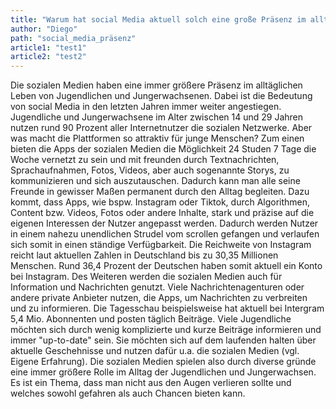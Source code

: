 ```yaml
---
title: "Warum hat social Media aktuell solch eine große Präsenz im alltäglichen Leben?"
author: "Diego"
path: "social_media_präsenz"
article1: "test1"
article2: "test2"
---
```

Die sozialen Medien haben eine immer größere Präsenz im alltäglichen Leben von Jugendlichen und Jungerwachsenen. Dabei ist die Bedeutung von social Media in den letzten Jahren immer weiter angestiegen. Jugendliche und Jungerwachsene im Alter zwischen 14 und 29 Jahren nutzen rund 90 Prozent aller Internetnutzer die sozialen Netzwerke.
Aber was macht die Plattformen so attraktiv für junge Menschen?
Zum einen bieten die Apps der sozialen Medien die Möglichkeit 24 Studen 7 Tage die Woche vernetzt zu sein und mit freunden durch Textnachrichten, Sprachaufnahmen, Fotos, Videos, aber auch sogenannte Storys, zu kommunizieren und sich auszutauschen. Dadurch kann man alle seine Freunde in gewisser Maßen permanent durch den Alltag begleiten. Dazu kommt, dass Apps, wie bspw. Instagram oder Tiktok, durch Algorithmen, Content bzw. Videos, Fotos oder andere Inhalte, stark und präzise auf die eigenen Interessen der Nutzer angepasst werden. Dadurch werden Nutzer in einem nahezu unendlichen Strudel vom scrollen gefangen und verlaufen sich somit in einen ständige Verfügbarkeit. Die Reichweite von Instagram reicht laut aktuellen Zahlen in Deutschland bis zu 30,35 Millionen Menschen. Rund 36,4 Prozent der Deutschen haben somit aktuell ein Konto bei Instagram. Des Weiteren werden die sozialen Medien auch für Information und Nachrichten genutzt. Viele Nachrichtenagenturen oder andere private Anbieter nutzen, die Apps, um Nachrichten zu verbreiten und zu informieren. Die Tagesschau beispielsweise hat aktuell bei Intergram 5,4 Mio. Abonnenten und posten täglich Beiträge. Viele Jugendliche möchten sich durch wenig komplizierte und kurze Beiträge informieren und immer "up-to-date" sein. Sie möchten sich  auf dem laufenden halten über aktuelle Geschehnisse und nutzen dafür u.a. die sozialen Medien (vgl. Eigene Erfahrung). 
Die sozialen Medien spielen also durch diverse gründe eine immer größere Rolle im Alltag der Jugendlichen und Jungerwachsen. Es ist ein Thema, dass man nicht aus den Augen verlieren sollte und welches sowohl gefahren als auch Chancen bieten kann. 